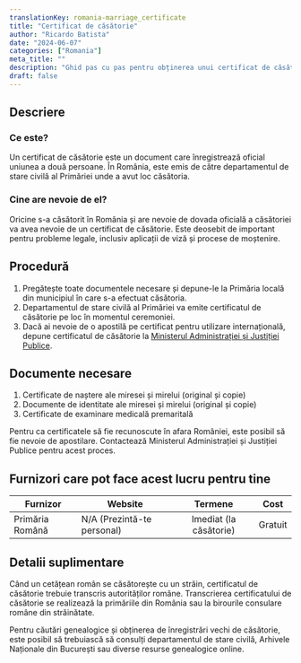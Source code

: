 ```yaml
---
translationKey: romania-marriage_certificate
title: "Certificat de căsătorie"
author: "Ricardo Batista"
date: "2024-06-07"
categories: ["Romania"]
meta_title: ""
description: "Ghid pas cu pas pentru obținerea unui certificat de căsătorie în România"
draft: false
---
```


## Descriere
### Ce este?
Un certificat de căsătorie este un document care înregistrează oficial uniunea a două persoane. În România, este emis de către departamentul de stare civilă al Primăriei unde a avut loc căsătoria.

### Cine are nevoie de el?
Oricine s-a căsătorit în România și are nevoie de dovada oficială a căsătoriei va avea nevoie de un certificat de căsătorie. Este deosebit de important pentru probleme legale, inclusiv aplicații de viză și procese de moștenire.

## Procedură

1. Pregătește toate documentele necesare și depune-le la Primăria locală din municipiul în care s-a efectuat căsătoria.
2. Departamentul de stare civilă al Primăriei va emite certificatul de căsătorie pe loc în momentul ceremoniei.
3. Dacă ai nevoie de o apostilă pe certificat pentru utilizare internațională, depune certificatul de căsătorie la [Ministerul Administrației și Justiției Publice](https://www.just.ro/).

## Documente necesare

1. Certificate de naștere ale miresei și mirelui (original și copie)
2. Documente de identitate ale miresei și mirelui (original și copie)
3. Certificate de examinare medicală premaritală

Pentru ca certificatele să fie recunoscute în afara României, este posibil să fie nevoie de apostilare. Contactează Ministerul Administrației și Justiției Publice pentru acest proces.

## Furnizori care pot face acest lucru pentru tine

| Furnizor        |     Website                                 |     Termene    |       Cost      |
| --------------- | ----------------------------------|  :-------------: | :-------------: |
| Primăria Română |  N/A (Prezintă-te personal)       |      Imediat (la căsătorie)      |        Gratuit       |

## Detalii suplimentare
Când un cetățean român se căsătorește cu un străin, certificatul de căsătorie trebuie transcris autorităților române. Transcrierea certificatului de căsătorie se realizează la primăriile din România sau la birourile consulare române din străinătate.

Pentru căutări genealogice și obținerea de înregistrări vechi de căsătorie, este posibil să trebuiască să consulți departamentul de stare civilă, Arhivele Naționale din București sau diverse resurse genealogice online.